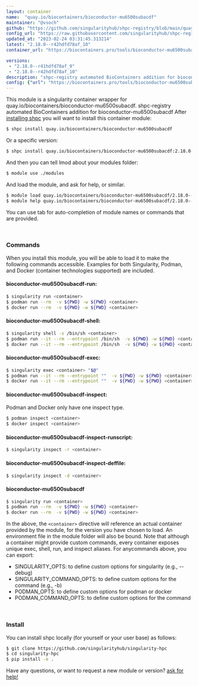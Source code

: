 ```yaml
---
layout: container
name:  "quay.io/biocontainers/bioconductor-mu6500subacdf"
maintainer: "@vsoch"
github: "https://github.com/singularityhub/shpc-registry/blob/main/quay.io/biocontainers/bioconductor-mu6500subacdf/container.yaml"
config_url: "https://raw.githubusercontent.com/singularityhub/shpc-registry/main/quay.io/biocontainers/bioconductor-mu6500subacdf/container.yaml"
updated_at: "2023-02-24 03:31:45.313214"
latest: "2.18.0--r42hdfd78af_10"
container_url: "https://biocontainers.pro/tools/bioconductor-mu6500subacdf"

versions:
 - "2.18.0--r41hdfd78af_9"
 - "2.18.0--r42hdfd78af_10"
description: "shpc-registry automated BioContainers addition for bioconductor-mu6500subacdf"
config: {"url": "https://biocontainers.pro/tools/bioconductor-mu6500subacdf", "maintainer": "@vsoch", "description": "shpc-registry automated BioContainers addition for bioconductor-mu6500subacdf", "latest": {"2.18.0--r42hdfd78af_10": "sha256:034a7f9426886b7c5203c3b74c923d51227c06b87edc3b2c49460ecd4d050783"}, "tags": {"2.18.0--r41hdfd78af_9": "sha256:3567554d373538fff4e4a398aa90ac8511921a3e80b28a706ee7f45c89c6dfed", "2.18.0--r42hdfd78af_10": "sha256:034a7f9426886b7c5203c3b74c923d51227c06b87edc3b2c49460ecd4d050783"}, "docker": "quay.io/biocontainers/bioconductor-mu6500subacdf"}
---
```


This module is a singularity container wrapper for quay.io/biocontainers/bioconductor-mu6500subacdf.
shpc-registry automated BioContainers addition for bioconductor-mu6500subacdf
After [installing shpc](#install) you will want to install this container module:


```bash
$ shpc install quay.io/biocontainers/bioconductor-mu6500subacdf
```

Or a specific version:

```bash
$ shpc install quay.io/biocontainers/bioconductor-mu6500subacdf:2.18.0--r42hdfd78af_10
```

And then you can tell lmod about your modules folder:

```bash
$ module use ./modules
```

And load the module, and ask for help, or similar.

```bash
$ module load quay.io/biocontainers/bioconductor-mu6500subacdf/2.18.0--r42hdfd78af_10
$ module help quay.io/biocontainers/bioconductor-mu6500subacdf/2.18.0--r42hdfd78af_10
```

You can use tab for auto-completion of module names or commands that are provided.

<br>

### Commands

When you install this module, you will be able to load it to make the following commands accessible.
Examples for both Singularity, Podman, and Docker (container technologies supported) are included.

#### bioconductor-mu6500subacdf-run:

```bash
$ singularity run <container>
$ podman run --rm  -v ${PWD} -w ${PWD} <container>
$ docker run --rm  -v ${PWD} -w ${PWD} <container>
```

#### bioconductor-mu6500subacdf-shell:

```bash
$ singularity shell -s /bin/sh <container>
$ podman run --it --rm --entrypoint /bin/sh  -v ${PWD} -w ${PWD} <container>
$ docker run --it --rm --entrypoint /bin/sh  -v ${PWD} -w ${PWD} <container>
```

#### bioconductor-mu6500subacdf-exec:

```bash
$ singularity exec <container> "$@"
$ podman run --it --rm --entrypoint ""  -v ${PWD} -w ${PWD} <container> "$@"
$ docker run --it --rm --entrypoint ""  -v ${PWD} -w ${PWD} <container> "$@"
```

#### bioconductor-mu6500subacdf-inspect:

Podman and Docker only have one inspect type.

```bash
$ podman inspect <container>
$ docker inspect <container>
```

#### bioconductor-mu6500subacdf-inspect-runscript:

```bash
$ singularity inspect -r <container>
```

#### bioconductor-mu6500subacdf-inspect-deffile:

```bash
$ singularity inspect -d <container>
```



#### bioconductor-mu6500subacdf

```bash
$ singularity run <container>
$ podman run --rm  -v ${PWD} -w ${PWD} <container>
$ docker run --rm  -v ${PWD} -w ${PWD} <container>
```


In the above, the `<container>` directive will reference an actual container provided
by the module, for the version you have chosen to load. An environment file in the
module folder will also be bound. Note that although a container
might provide custom commands, every container exposes unique exec, shell, run, and
inspect aliases. For anycommands above, you can export:

 - SINGULARITY_OPTS: to define custom options for singularity (e.g., --debug)
 - SINGULARITY_COMMAND_OPTS: to define custom options for the command (e.g., -b)
 - PODMAN_OPTS: to define custom options for podman or docker
 - PODMAN_COMMAND_OPTS: to define custom options for the command

<br>

### Install

You can install shpc locally (for yourself or your user base) as follows:

```bash
$ git clone https://github.com/singularityhub/singularity-hpc
$ cd singularity-hpc
$ pip install -e .
```

Have any questions, or want to request a new module or version? [ask for help!](https://github.com/singularityhub/singularity-hpc/issues)